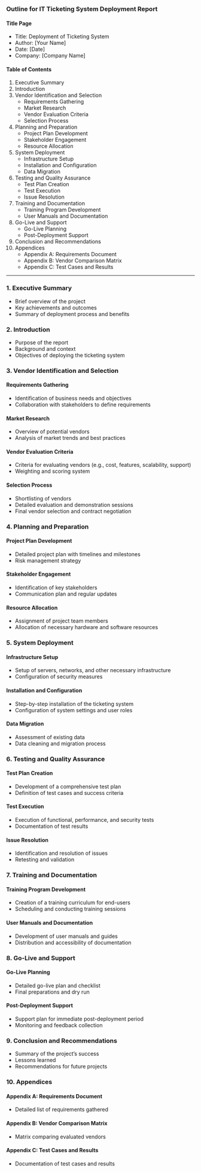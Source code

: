### Outline for IT Ticketing System Deployment Report

#### **Title Page**
- Title: Deployment of Ticketing System
- Author: [Your Name]
- Date: [Date]
- Company: [Company Name]

#### **Table of Contents**
1. Executive Summary
2. Introduction
3. Vendor Identification and Selection
   - Requirements Gathering
   - Market Research
   - Vendor Evaluation Criteria
   - Selection Process
4. Planning and Preparation
   - Project Plan Development
   - Stakeholder Engagement
   - Resource Allocation
5. System Deployment
   - Infrastructure Setup
   - Installation and Configuration
   - Data Migration
6. Testing and Quality Assurance
   - Test Plan Creation
   - Test Execution
   - Issue Resolution
7. Training and Documentation
   - Training Program Development
   - User Manuals and Documentation
8. Go-Live and Support
   - Go-Live Planning
   - Post-Deployment Support
9. Conclusion and Recommendations
10. Appendices
    - Appendix A: Requirements Document
    - Appendix B: Vendor Comparison Matrix
    - Appendix C: Test Cases and Results

---

### **1. Executive Summary**
- Brief overview of the project
- Key achievements and outcomes
- Summary of deployment process and benefits

### **2. Introduction**
- Purpose of the report
- Background and context
- Objectives of deploying the ticketing system

### **3. Vendor Identification and Selection**
#### **Requirements Gathering**
- Identification of business needs and objectives
- Collaboration with stakeholders to define requirements

#### **Market Research**
- Overview of potential vendors
- Analysis of market trends and best practices

#### **Vendor Evaluation Criteria**
- Criteria for evaluating vendors (e.g., cost, features, scalability, support)
- Weighting and scoring system

#### **Selection Process**
- Shortlisting of vendors
- Detailed evaluation and demonstration sessions
- Final vendor selection and contract negotiation

### **4. Planning and Preparation**
#### **Project Plan Development**
- Detailed project plan with timelines and milestones
- Risk management strategy

#### **Stakeholder Engagement**
- Identification of key stakeholders
- Communication plan and regular updates

#### **Resource Allocation**
- Assignment of project team members
- Allocation of necessary hardware and software resources

### **5. System Deployment**
#### **Infrastructure Setup**
- Setup of servers, networks, and other necessary infrastructure
- Configuration of security measures

#### **Installation and Configuration**
- Step-by-step installation of the ticketing system
- Configuration of system settings and user roles

#### **Data Migration**
- Assessment of existing data
- Data cleaning and migration process

### **6. Testing and Quality Assurance**
#### **Test Plan Creation**
- Development of a comprehensive test plan
- Definition of test cases and success criteria

#### **Test Execution**
- Execution of functional, performance, and security tests
- Documentation of test results

#### **Issue Resolution**
- Identification and resolution of issues
- Retesting and validation

### **7. Training and Documentation**
#### **Training Program Development**
- Creation of a training curriculum for end-users
- Scheduling and conducting training sessions

#### **User Manuals and Documentation**
- Development of user manuals and guides
- Distribution and accessibility of documentation

### **8. Go-Live and Support**
#### **Go-Live Planning**
- Detailed go-live plan and checklist
- Final preparations and dry run

#### **Post-Deployment Support**
- Support plan for immediate post-deployment period
- Monitoring and feedback collection

### **9. Conclusion and Recommendations**
- Summary of the project’s success
- Lessons learned
- Recommendations for future projects

### **10. Appendices**
#### **Appendix A: Requirements Document**
- Detailed list of requirements gathered

#### **Appendix B: Vendor Comparison Matrix**
- Matrix comparing evaluated vendors

#### **Appendix C: Test Cases and Results**
- Documentation of test cases and results